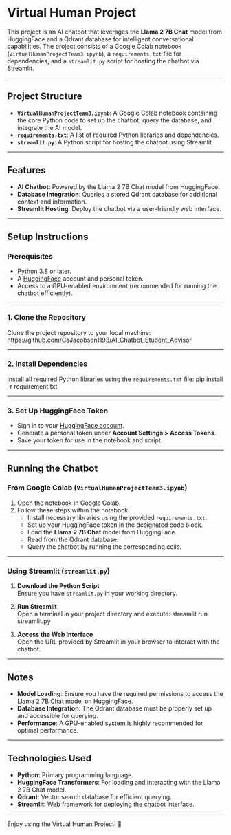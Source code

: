 # Virtual Human Project

This project is an AI chatbot that leverages the **Llama 2 7B Chat** model from HuggingFace and a Qdrant database for intelligent conversational capabilities. The project consists of a Google Colab notebook (`VirtualHumanProjectTeam3.ipynb`), a `requirements.txt` file for dependencies, and a `streamlit.py` script for hosting the chatbot via Streamlit.

---

## Project Structure

- **`VirtualHumanProjectTeam3.ipynb`**: A Google Colab notebook containing the core Python code to set up the chatbot, query the database, and integrate the AI model.
- **`requirements.txt`**: A list of required Python libraries and dependencies.
- **`streamlit.py`**: A Python script for hosting the chatbot using Streamlit.

---

## Features

- **AI Chatbot**: Powered by the Llama 2 7B Chat model from HuggingFace.
- **Database Integration**: Queries a stored Qdrant database for additional context and information.
- **Streamlit Hosting**: Deploy the chatbot via a user-friendly web interface.

---

## Setup Instructions

### Prerequisites

- Python 3.8 or later.
- A [HuggingFace](https://huggingface.co/) account and personal token.
- Access to a GPU-enabled environment (recommended for running the chatbot efficiently).

---

### 1. Clone the Repository
Clone the project repository to your local machine: https://github.com/CaJacobsen1193/AI_Chatbot_Student_Advisor

---

### 2. Install Dependencies
Install all required Python libraries using the `requirements.txt` file: pip install -r requirement.txt

---

### 3. Set Up HuggingFace Token
- Sign in to your [HuggingFace account](https://huggingface.co/).
- Generate a personal token under **Account Settings > Access Tokens**.
- Save your token for use in the notebook and script.

---

## Running the Chatbot

### From Google Colab (`VirtualHumanProjectTeam3.ipynb`)
1. Open the notebook in Google Colab.
2. Follow these steps within the notebook:
   - Install necessary libraries using the provided `requirements.txt`.
   - Set up your HuggingFace token in the designated code block.
   - Load the **Llama 2 7B Chat** model from HuggingFace.
   - Read from the Qdrant database.
   - Query the chatbot by running the corresponding cells.

---

### Using Streamlit (`streamlit.py`)
1. **Download the Python Script**  
   Ensure you have `streamlit.py` in your working directory.

2. **Run Streamlit**  
   Open a terminal in your project directory and execute: streamlit run streamlit.py

3. **Access the Web Interface**  
Open the URL provided by Streamlit in your browser to interact with the chatbot.

---

## Notes
- **Model Loading**: Ensure you have the required permissions to access the Llama 2 7B Chat model on HuggingFace.
- **Database Integration**: The Qdrant database must be properly set up and accessible for querying.
- **Performance**: A GPU-enabled system is highly recommended for optimal performance.

---

## Technologies Used
- **Python**: Primary programming language.
- **HuggingFace Transformers**: For loading and interacting with the Llama 2 7B Chat model.
- **Qdrant**: Vector search database for efficient querying.
- **Streamlit**: Web framework for deploying the chatbot interface.

---

Enjoy using the Virtual Human Project! 🚀
